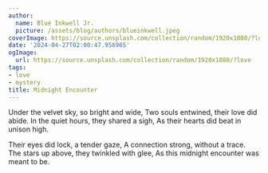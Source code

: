 ```yaml
---
author:
  name: Blue Inkwell Jr.
  picture: /assets/blog/authors/blueinkwell.jpeg
coverImage: https://source.unsplash.com/collection/random/1920x1080/?love
date: '2024-04-27T02:00:47.956965'
ogImage:
  url: https://source.unsplash.com/collection/random/1920x1080/?love
tags:
- love
- mystery
title: Midnight Encounter
---
```


Under the velvet sky, so bright and wide,
Two souls entwined, their love did abide.
In the quiet hours, they shared a sigh,
As their hearts did beat in unison high.

Their eyes did lock, a tender gaze,
A connection strong, without a trace.
The stars up above, they twinkled with glee,
As this midnight encounter was meant to be.
